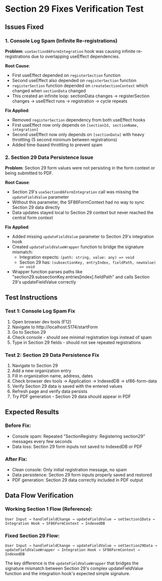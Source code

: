 # Section 29 Fixes Verification Test

## Issues Fixed

### 1. Console Log Spam (Infinite Re-registrations)
**Problem**: `useSection86FormIntegration` hook was causing infinite re-registrations due to overlapping useEffect dependencies.

**Root Cause**: 
- First useEffect depended on `registerSection` function
- Second useEffect also depended on `registerSection` function  
- `registerSection` function depended on `createSectionContext` which changed when `sectionData` changed
- This created an infinite loop: sectionData changes → registerSection changes → useEffect runs → registration → cycle repeats

**Fix Applied**:
- Removed `registerSection` dependency from both useEffect hooks
- First useEffect now only depends on `[sectionId, sectionName, integration]`
- Second useEffect now only depends on `[sectionData]` with heavy throttling (5 second minimum between registrations)
- Added time-based throttling to prevent spam

### 2. Section 29 Data Persistence Issue
**Problem**: Section 29 form values were not persisting in the form context or being submitted to PDF.

**Root Cause**: 
- Section 29's `useSection86FormIntegration` call was missing the `updateFieldValue` parameter
- Without this parameter, the SF86FormContext had no way to sync Section 29 data directly
- Data updates stayed local to Section 29 context but never reached the central form context

**Fix Applied**:
- Added missing `updateFieldValue` parameter to Section 29's integration hook
- Created `updateFieldValueWrapper` function to bridge the signature mismatch:
  - Integration expects: `(path: string, value: any) => void`
  - Section 29 has: `(subsectionKey, entryIndex, fieldPath, newValue) => void`
- Wrapper function parses paths like "section29.subsectionKey.entries[index].fieldPath" and calls Section 29's updateFieldValue correctly

## Test Instructions

### Test 1: Console Log Spam Fix
1. Open browser dev tools (F12)
2. Navigate to http://localhost:5174/startForm
3. Go to Section 29
4. Check console - should see minimal registration logs instead of spam
5. Type in Section 29 fields - should not see repeated registrations

### Test 2: Section 29 Data Persistence Fix  
1. Navigate to Section 29
2. Add a new organization entry
3. Fill in organization name, address, dates
4. Check browser dev tools → Application → IndexedDB → sf86-form-data
5. Verify Section 29 data is saved with the entered values
6. Refresh page and verify data persists
7. Try PDF generation - Section 29 data should appear in PDF

## Expected Results

### Before Fix:
- Console spam: Repeated "SectionRegistry: Registering section29" messages every few seconds
- Data loss: Section 29 form inputs not saved to IndexedDB or PDF

### After Fix:
- Clean console: Only initial registration message, no spam
- Data persistence: Section 29 form inputs properly saved and restored
- PDF generation: Section 29 data correctly included in PDF output

## Data Flow Verification

### Working Section 1 Flow (Reference):
```
User Input → handleFieldChange → updateFieldValue → setSection1Data → Integration Hook → SF86FormContext → IndexedDB
```

### Fixed Section 29 Flow:
```
User Input → handleFieldChange → updateFieldValue → setSection29Data → updateFieldValueWrapper → Integration Hook → SF86FormContext → IndexedDB
```

The key difference is the `updateFieldValueWrapper` that bridges the signature mismatch between Section 29's complex updateFieldValue function and the integration hook's expected simple signature.
